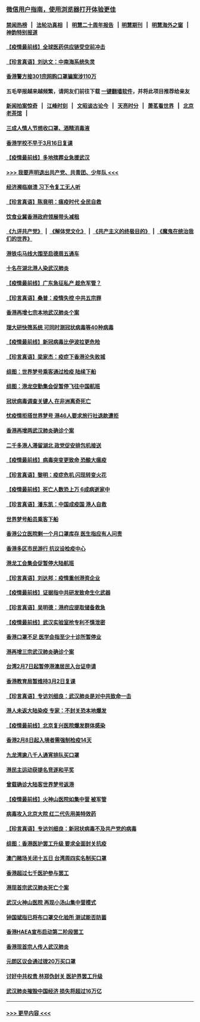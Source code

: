 ### [微信用户指南，使用浏览器打开体验更佳](https://github.com/gfw-breaker/banned-news1/blob/master/indexes/wechat-guide.md?t=0)
#### [禁闻热榜](热点新闻.md?t=0)  &nbsp;&nbsp;|&nbsp;&nbsp; [法轮功真相](https://github.com/gfw-breaker/truth/blob/master/README.md?t=0) &nbsp;&nbsp;|&nbsp;&nbsp; [明慧二十周年报告](https://github.com/gfw-breaker/mh-reports/blob/master/README.md?t=0) &nbsp;&nbsp;|&nbsp;&nbsp;[明慧期刊](https://github.com/gfw-breaker/mh-qikan) &nbsp;&nbsp;|&nbsp;&nbsp; [明慧海外之窗](https://github.com/gfw-breaker/mh-news/blob/master/README.md?t=0) &nbsp;&nbsp;|&nbsp;&nbsp; [神韵特别报道](https://github.com/gfw-breaker/mh-news/blob/master/shenyun.md?t=0)
#### [【疫情最前线】全球医药供应链受空前冲击](../pages/nsc415/n11869614.md?t=02161802) 
#### [【珍言真语】刘达文：中南海系统失灵](../pages/nsc415/n11869465.md?t=02161802) 
#### [香港警方接301宗网购口罩骗案涉110万](../pages/nsc415/n11867572.md?t=02161802) 
#### 五毛举报越来越频繁，请网友们前往下载 [一键翻墙软件](https://github.com/gfw-breaker/ssr-accounts)，并将此项目推荐给亲友
#### [新闻拍案惊奇](https://github.com/gfw-breaker/banned-news1/blob/master/pages/link4.md) &nbsp;&nbsp;|&nbsp;&nbsp; [江峰时刻](https://github.com/gfw-breaker/banned-news1/blob/master/pages/link4.md) &nbsp;&nbsp;|&nbsp;&nbsp; [文昭谈古论今](https://github.com/gfw-breaker/banned-news1/blob/master/pages/link4.md) &nbsp;&nbsp;|&nbsp;&nbsp; [天亮时分](https://github.com/gfw-breaker/banned-news1/blob/master/pages/link4.md) &nbsp;&nbsp;|&nbsp;&nbsp; [萧茗看世界](https://github.com/gfw-breaker/banned-news1/blob/master/pages/link4.md) &nbsp;&nbsp;|&nbsp;&nbsp; [北京老茶馆](https://github.com/gfw-breaker/banned-news1/blob/master/pages/link4.md) &nbsp;&nbsp;|&nbsp;&nbsp; 
#### [三成人情人节想收口罩、酒精消毒液](../pages/nsc415/n11867523.md?t=02161802) 
#### [香港学校不早于3月16日复课](../pages/nsc415/n11867498.md?t=02161802) 
#### [【疫情最前线】多地殡葬业急援武汉](../pages/nsc415/n11866914.md?t=02161802) 
#### [>>> 我要声明退出共产党、共青团、少年队 <<<](https://github.com/begood0513/goodnews/blob/master/quit/letter.md) 
#### [经济濒临崩溃 习下令复工无人听](../pages/nsc415/n11867269.md?t=02161802) 
#### [【珍言真语】陈竟明：瘟疫时代 全民自救](../pages/nsc415/n11866765.md?t=02161802) 
#### [饮食业冀香港政府领展带头减租](../pages/nsc415/n11864876.md?t=02161802) 
#### [《九评共产党》](https://github.com/begood0513/9ping.md/blob/master/README.md) &nbsp;|&nbsp; [《解体党文化》](../../../../jtdwh.md/blob/master/README.md)  &nbsp;|&nbsp; [《共产主义的终极目的》](../../../../gczydzjmd.md/blob/master/README.md) &nbsp;|&nbsp; [《魔鬼在统治我们的世界》](../../../../mgztzwmdsj.md/blob/master/README.md) 
#### [港铁屯马线大围至启德周五通车](../pages/nsc415/n11864842.md?t=02161802) 
#### [十名在湖北港人染武汉肺炎](../pages/nsc415/n11864807.md?t=02161802) 
#### [【疫情最前线】广东急征私产 趁危军管？](../pages/nsc415/n11864205.md?t=02161802) 
#### [【珍言真语】桑普：疫情失控 中共五宗罪](../pages/nsc415/n11864157.md?t=02161802) 
#### [香港再增七宗本地武汉肺炎个案](../pages/nsc415/n11862405.md?t=02161802) 
#### [理大研快筛系统 可同时测冠状病毒等40种病毒](../pages/nsc415/n11862376.md?t=02161802) 
#### [【疫情最前线】新冠病毒比伊波拉更危险](../pages/nsc415/n11862199.md?t=02161802) 
#### [【珍言真语】梁家杰：疫症下香港沦失败城](../pages/nsc415/n11861588.md?t=02161802) 
#### [组图：世界梦号乘客通过检疫 陆续下船](../pages/nsc415/n11858302.md?t=02161802) 
#### [组图：港龙空勤集会促暂停飞往中国航班](../pages/nsc415/n11858190.md?t=02161802) 
#### [冠状病毒调查关键人 在非洲离奇死亡](../pages/nsc415/n11859798.md?t=02161802) 
#### [忧疫情拒搭世界梦号 港46人要求旅行社退款遭拒](../pages/nsc415/n11859849.md?t=02161802) 
#### [香港再增两武汉肺炎确诊个案](../pages/nsc415/n11859833.md?t=02161802) 
#### [二千多港人滞留湖北 政党促安排包机接送](../pages/nsc415/n11859831.md?t=02161802) 
#### [【疫情最前线】病毒突变更致命 恐酿大瘟疫](../pages/nsc415/n11859604.md?t=02161802) 
#### [【珍言真语】黎明：疫症危机 闪现转变火花](../pages/nsc415/n11859199.md?t=02161802) 
#### [【疫情最前线】死亡人数恐上万 6成病逝家中](../pages/nsc415/n11856687.md?t=02161802) 
#### [【珍言真语】潘东凯：中国成疫国 港人自救](../pages/nsc415/n11856962.md?t=02161802) 
#### [世界梦号船员乘客下船](../pages/nsc415/n11856883.md?t=02161802) 
#### [香港公立医院剩一个月口罩库存 医生指应有人问责](../pages/nsc415/n11856875.md?t=02161802) 
#### [香港多区市民游行 抗议设检疫中心](../pages/nsc415/n11856866.md?t=02161802) 
#### [港龙工会集会促暂停大陆航班](../pages/nsc415/n11856840.md?t=02161802) 
#### [【珍言真语】刘达邦：疫情重创港资企业](../pages/nsc415/n11854274.md?t=02161802) 
#### [【疫情最前线】证据指中共研发致命生化武器](../pages/nsc415/n11853087.md?t=02161802) 
#### [【珍言真语】吴明德：港府应提取储备救急](../pages/nsc415/n11852734.md?t=02161802) 
#### [【疫情最前线】武汉实验室抢专利不慎泄密](../pages/nsc415/n11850310.md?t=02161802) 
#### [香港口罩不足 医学会指至少十诊所暂停业](../pages/nsc415/n11850301.md?t=02161802) 
#### [港再增三宗武汉肺炎确诊个案](../pages/nsc415/n11850328.md?t=02161802) 
#### [台湾2月7日起暂停港澳居民入台证申请](../pages/nsc415/n11850304.md?t=02161802) 
#### [香港教育局暂维持3月2日复课](../pages/nsc415/n11850260.md?t=02161802) 
#### [【珍言真语】专访刘细良：武汉肺炎是对中共致命一击](../pages/nsc415/n11849934.md?t=02161802) 
#### [港人未返大陆染疫 专家：不封关恐本地爆发](../pages/nsc415/n11848021.md?t=02161802) 
#### [【疫情最前线】北京复兴医院爆发群体感染](../pages/nsc415/n11847626.md?t=02161802) 
#### [香港2月8日起入境者需强制检疫14天](../pages/nsc415/n11847658.md?t=02161802) 
#### [九龙湾逾八千人通宵排队买口罩](../pages/nsc415/n11847647.md?t=02161802) 
#### [港民主运动获提名竞逐和平奖](../pages/nsc415/n11847633.md?t=02161802) 
#### [曾载确诊大陆客世界梦号返港](../pages/nsc415/n11847608.md?t=02161802) 
#### [【疫情最前线】火神山医院如集中营 被军管](../pages/nsc415/n11847524.md?t=02161802) 
#### [病毒攻入北京大院 红二代先用美特效药](../pages/nsc415/n11847427.md?t=02161802) 
#### [【珍言真语】专访刘细良：新冠状病毒不及共产党的病毒](../pages/nsc415/n11847164.md?t=02161802) 
#### [组图：香港医护罢工升级 要求全面封关抗疫](../pages/nsc415/n11844107.md?t=02161802) 
#### [澳门赌场关闭十五日 台湾周四实名制买口罩](../pages/nsc415/n11845083.md?t=02161802) 
#### [香港超过七千医护参与罢工](../pages/nsc415/n11845051.md?t=02161802) 
#### [港现首宗武汉肺炎死亡个案](../pages/nsc415/n11844998.md?t=02161802) 
#### [武汉火神山医院 再现小汤山集中营模式](../pages/nsc415/n11844763.md?t=02161802) 
#### [钟国斌指已将布口罩交化验所 测试能否防菌](../pages/nsc415/n11842783.md?t=02161802) 
#### [香港HAEA宣布启动第二阶段罢工](../pages/nsc415/n11842723.md?t=02161802) 
#### [香港现首宗人传人武汉肺炎](../pages/nsc415/n11842766.md?t=02161802) 
#### [元朗区议会通过拨20万买口罩](../pages/nsc415/n11842754.md?t=02161802) 
#### [讨好中共权贵 林郑伪封关 医护界罢工升级](../pages/nsc415/n11842359.md?t=02161802) 
#### [武汉肺炎摧毁中国经济 损失将超过16万亿](../pages/nsc415/n11839723.md?t=02161802) 

----
#### [ >>> 更早内容 <<< ](../indexes/nsc415-earlier.md)
